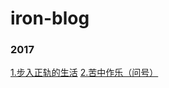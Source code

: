 # iron-blog

### 2017
 
[1.步入正轨的生活](./content/2017/08/16/%E6%AD%A5%E5%85%A5%E6%AD%A3%E8%BD%A8%E7%9A%84%E7%94%9F%E6%B4%BB.md "步入正轨的生活") 
[2.苦中作乐（问号）](./content/2017/08/25/%E8%8B%A6%E4%B8%AD%E4%BD%9C%E4%B9%90%EF%BC%88%E9%97%AE%E5%8F%B7%EF%BC%89.md "苦中作乐（问号）")

